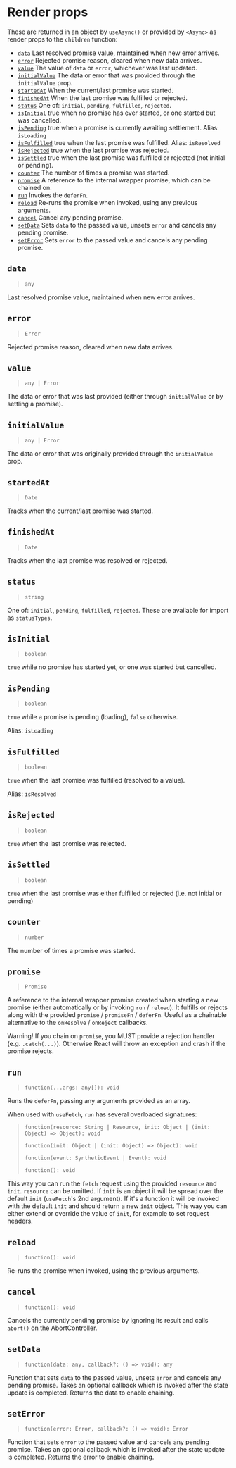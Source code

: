 # Render props

These are returned in an object by `useAsync()` or provided by `<Async>` as render props to the `children` function:

- [`data`](#data) Last resolved promise value, maintained when new error arrives.
- [`error`](#error) Rejected promise reason, cleared when new data arrives.
- [`value`](#value) The value of `data` or `error`, whichever was last updated.
- [`initialValue`](#initialvalue) The data or error that was provided through the `initialValue` prop.
- [`startedAt`](#startedat) When the current/last promise was started.
- [`finishedAt`](#finishedat) When the last promise was fulfilled or rejected.
- [`status`](#status) One of: `initial`, `pending`, `fulfilled`, `rejected`.
- [`isInitial`](#isinitial) true when no promise has ever started, or one started but was cancelled.
- [`isPending`](#ispending) true when a promise is currently awaiting settlement. Alias: `isLoading`
- [`isFulfilled`](#isfulfilled) true when the last promise was fulfilled. Alias: `isResolved`
- [`isRejected`](#isrejected) true when the last promise was rejected.
- [`isSettled`](#issettled) true when the last promise was fulfilled or rejected \(not initial or pending\).
- [`counter`](#counter) The number of times a promise was started.
- [`promise`](#promise) A reference to the internal wrapper promise, which can be chained on.
- [`run`](#run) Invokes the `deferFn`.
- [`reload`](#reload) Re-runs the promise when invoked, using any previous arguments.
- [`cancel`](#cancel) Cancel any pending promise.
- [`setData`](#setdata) Sets `data` to the passed value, unsets `error` and cancels any pending promise.
- [`setError`](#seterror) Sets `error` to the passed value and cancels any pending promise.

## `data`

> `any`

Last resolved promise value, maintained when new error arrives.

## `error`

> `Error`

Rejected promise reason, cleared when new data arrives.

## `value`

> `any | Error`

The data or error that was last provided \(either through `initialValue` or by settling a promise\).

## `initialValue`

> `any | Error`

The data or error that was originally provided through the `initialValue` prop.

## `startedAt`

> `Date`

Tracks when the current/last promise was started.

## `finishedAt`

> `Date`

Tracks when the last promise was resolved or rejected.

## `status`

> `string`

One of: `initial`, `pending`, `fulfilled`, `rejected`. These are available for import as `statusTypes`.

## `isInitial`

> `boolean`

`true` while no promise has started yet, or one was started but cancelled.

## `isPending`

> `boolean`

`true` while a promise is pending \(loading\), `false` otherwise.

Alias: `isLoading`

## `isFulfilled`

> `boolean`

`true` when the last promise was fulfilled \(resolved to a value\).

Alias: `isResolved`

## `isRejected`

> `boolean`

`true` when the last promise was rejected.

## `isSettled`

> `boolean`

`true` when the last promise was either fulfilled or rejected \(i.e. not initial or pending\)

## `counter`

> `number`

The number of times a promise was started.

## `promise`

> `Promise`

A reference to the internal wrapper promise created when starting a new promise \(either automatically or by invoking `run` / `reload`\). It fulfills or rejects along with the provided `promise` / `promiseFn` / `deferFn`. Useful as a chainable alternative to the `onResolve` / `onReject` callbacks.

Warning! If you chain on `promise`, you MUST provide a rejection handler \(e.g. `.catch(...)`\). Otherwise React will throw an exception and crash if the promise rejects.

## `run`

> `function(...args: any[]): void`

Runs the `deferFn`, passing any arguments provided as an array.

When used with `useFetch`, `run` has several overloaded signatures:

> `function(resource: String | Resource, init: Object | (init: Object) => Object): void`
>
> `function(init: Object | (init: Object) => Object): void`
>
> `function(event: SyntheticEvent | Event): void`
>
> `function(): void`

This way you can run the `fetch` request using the provided `resource` and `init`. `resource` can be omitted. If `init` is an object it will be spread over the default `init` \(`useFetch`'s 2nd argument\). If it's a function it will be invoked with the default `init` and should return a new `init` object. This way you can either extend or override the value of `init`, for example to set request headers.

## `reload`

> `function(): void`

Re-runs the promise when invoked, using the previous arguments.

## `cancel`

> `function(): void`

Cancels the currently pending promise by ignoring its result and calls `abort()` on the AbortController.

## `setData`

> `function(data: any, callback?: () => void): any`

Function that sets `data` to the passed value, unsets `error` and cancels any pending promise. Takes an optional callback which is invoked after the state update is completed. Returns the data to enable chaining.

## `setError`

> `function(error: Error, callback?: () => void): Error`

Function that sets `error` to the passed value and cancels any pending promise. Takes an optional callback which is invoked after the state update is completed. Returns the error to enable chaining.
